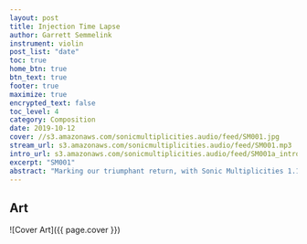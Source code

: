 ```yaml
---
layout: post
title: Injection Time Lapse
author: Garrett Semmelink
instrument: violin
post_list: "date"
toc: true
home_btn: true
btn_text: true
footer: true
maximize: true
encrypted_text: false
toc_level: 4
category: Composition
date: 2019-10-12
cover: //s3.amazonaws.com/sonicmultiplicities.audio/feed/SM001.jpg
stream_url: s3.amazonaws.com/sonicmultiplicities.audio/feed/SM001.mp3
intro_url: s3.amazonaws.com/sonicmultiplicities.audio/feed/SM001a_intro.mp3
excerpt: "SM001"
abstract: "Marking our triumphant return, with Sonic Multiplicities 1.1!"
---
```


## Art

![Cover Art]({{ page.cover  }})
